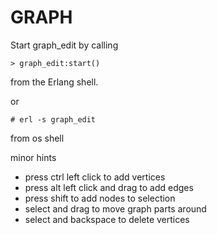 GRAPH
=====

Start graph_edit by calling

    > graph_edit:start()
  
from the Erlang shell.

or 

    # erl -s graph_edit

from os shell

minor hints

* press ctrl left click to add vertices
* press alt left click and drag to add edges
* press shift to add nodes to selection
* select and drag to move graph parts around
* select and backspace to delete vertices
